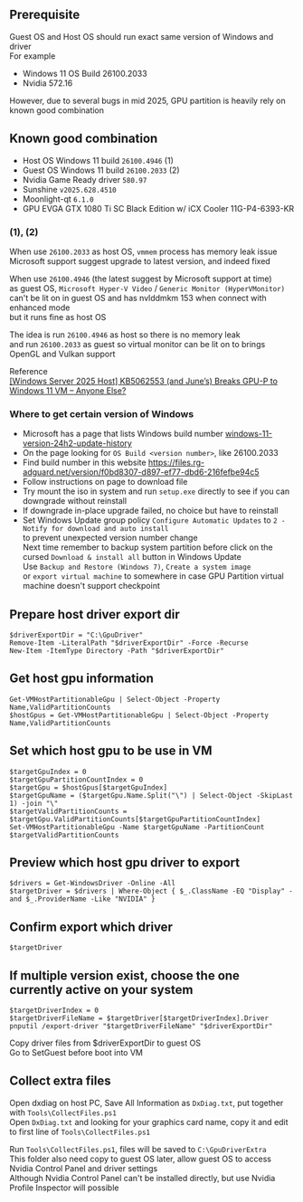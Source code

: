 ## Prerequisite
Guest OS and Host OS should run exact same version of Windows and driver  
For example
- Windows 11 OS Build 26100.2033
- Nvidia 572.16

However, due to several bugs in mid 2025, GPU partition is heavily rely on known good combination

## Known good combination
- Host OS Windows 11 build `26100.4946` (1)
- Guest OS Windows 11 build `26100.2033` (2)
- Nvidia Game Ready driver `580.97`
- Sunshine `v2025.628.4510`
- Moonlight-qt `6.1.0`
- GPU EVGA GTX 1080 Ti SC Black Edition w/ iCX Cooler 11G-P4-6393-KR

### (1), (2)
When use `26100.2033` as host OS, `vmmem` process has memory leak issue  
Microsoft support suggest upgrade to latest version, and indeed fixed

When use `26100.4946` (the latest suggest by Microsoft support at time)  
as guest OS, `Microsoft Hyper-V Video` / `Generic Monitor (HyperVMonitor)`  
can't be lit on in guest OS and has nvlddmkm 153 when connect with enhanced mode  
but it runs fine as host OS

The idea is run `26100.4946` as host so there is no memory leak  
and run `26100.2033` as guest so virtual monitor can be lit on to brings OpenGL and Vulkan support

Reference  
[[Windows Server 2025 Host] KB5062553 (and June’s) Breaks GPU-P to Windows 11 VM – Anyone Else?](https://www.reddit.com/r/HyperV/comments/1lvduk4/windows_server_2025_host_kb5062553_and_junes)

### Where to get certain version of Windows
- Microsoft has a page that lists Windows build number [windows-11-version-24h2-update-history](https://support.microsoft.com/en-us/topic/windows-11-version-24h2-update-history-0929c747-1815-4543-8461-0160d16f15e5)
- On the page looking for `OS Build <version number>`, like 26100.2033
- Find build number in this website https://files.rg-adguard.net/version/f0bd8307-d897-ef77-dbd6-216fefbe94c5
- Follow instructions on page to download file
- Try mount the iso in system and run `setup.exe` directly to see if you can downgrade without reinstall
- If downgrade in-place upgrade failed, no choice but have to reinstall
- Set Windows Update group policy `Configure Automatic Updates` to `2 - Notify for download and auto install`  
to prevent unexpected version number change  
Next time remember to backup system partition before click on the cursed `Download & install all` button in Windows Update  
Use `Backup and Restore (Windows 7)`, `Create a system image`  
or `export virtual machine` to somewhere in case GPU Partition virtual machine doesn't support checkpoint

## Prepare host driver export dir
```
$driverExportDir = "C:\GpuDriver"
Remove-Item -LiteralPath "$driverExportDir" -Force -Recurse
New-Item -ItemType Directory -Path "$driverExportDir"
```

## Get host gpu information
```
Get-VMHostPartitionableGpu | Select-Object -Property Name,ValidPartitionCounts
$hostGpus = Get-VMHostPartitionableGpu | Select-Object -Property Name,ValidPartitionCounts
```

## Set which host gpu to be use in VM
```
$targetGpuIndex = 0
$targetGpuPartitionCountIndex = 0
$targetGpu = $hostGpus[$targetGpuIndex]
$targetGpuName = ($targetGpu.Name.Split("\") | Select-Object -SkipLast 1) -join "\"
$targetValidPartitionCounts = $targetGpu.ValidPartitionCounts[$targetGpuPartitionCountIndex]
Set-VMHostPartitionableGpu -Name $targetGpuName -PartitionCount $targetValidPartitionCounts
```

## Preview which host gpu driver to export
```
$drivers = Get-WindowsDriver -Online -All
$targetDriver = $drivers | Where-Object { $_.ClassName -EQ "Display" -and $_.ProviderName -Like "NVIDIA" }
```

## Confirm export which driver
```
$targetDriver
```

## If multiple version exist, choose the one currently active on your system
```
$targetDriverIndex = 0
$targetDriverFileName = $targetDriver[$targetDriverIndex].Driver
pnputil /export-driver "$targetDriverFileName" "$driverExportDir"
```

Copy driver files from $driverExportDir to guest OS  
Go to SetGuest before boot into VM

## Collect extra files
Open dxdiag on host PC, Save All Information as `DxDiag.txt`, put together with `Tools\CollectFiles.ps1`  
Open `DxDiag.txt` and looking for your graphics card name, copy it and edit to first line of `Tools\CollectFiles.ps1`

Run `Tools\CollectFiles.ps1`, files will be saved to `C:\GpuDriverExtra`  
This folder also need copy to guest OS later, allow guest OS to access Nvidia Control Panel and driver settings  
Although Nvidia Control Panel can't be installed directly, but use Nvidia Profile Inspector will possible
